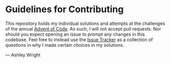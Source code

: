 Guidelines for Contributing
===========================

This repository holds my individual solutions and attempts at the challenges of the annual [Advent of Code](https://adventofcode.com/). As such, I will not accept pull requests. Nor should you expect opening an issue to prompt any changes in this codebase. Feel free to instead use the [Issue Tracker](https://github.com/AshleyWright/AdventOfCode/issues?utf8=%E2%9C%93&q=is%3Aissue+sort%3Aupdated-desc) as a collection of questions in why I made certain choices in my solutions.

— Ashley Wright
